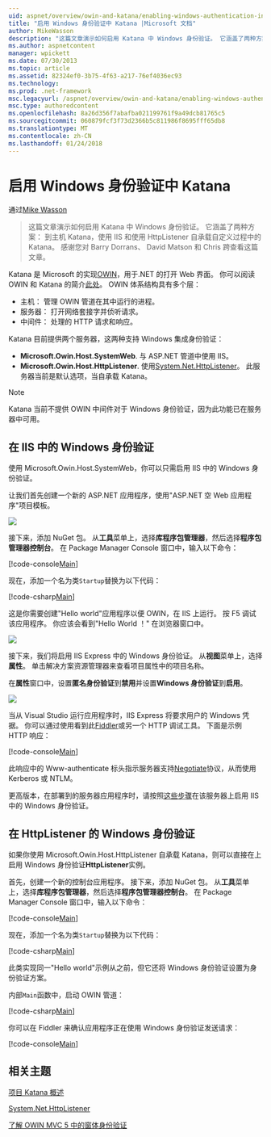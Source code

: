 ```yaml
---
uid: aspnet/overview/owin-and-katana/enabling-windows-authentication-in-katana
title: "启用 Windows 身份验证中 Katana |Microsoft 文档"
author: MikeWasson
description: "这篇文章演示如何启用 Katana 中 Windows 身份验证。 它涵盖了两种方案： 到主机 Katana，使用 IIS 和使用 HttpListener 自承载 Kat..."
ms.author: aspnetcontent
manager: wpickett
ms.date: 07/30/2013
ms.topic: article
ms.assetid: 82324ef0-3b75-4f63-a217-76ef4036ec93
ms.technology: 
ms.prod: .net-framework
msc.legacyurl: /aspnet/overview/owin-and-katana/enabling-windows-authentication-in-katana
msc.type: authoredcontent
ms.openlocfilehash: 8a26d356f7abafba021199761f9a49dcb81765c5
ms.sourcegitcommit: 060879fcf3f73d2366b5c811986f8695fff65db8
ms.translationtype: MT
ms.contentlocale: zh-CN
ms.lasthandoff: 01/24/2018
---
```

<a name="enabling-windows-authentication-in-katana"></a>启用 Windows 身份验证中 Katana
====================
通过[Mike Wasson](https://github.com/MikeWasson)

> 这篇文章演示如何启用 Katana 中 Windows 身份验证。 它涵盖了两种方案： 到主机 Katana，使用 IIS 和使用 HttpListener 自承载自定义过程中的 Katana。 感谢您对 Barry Dorrans、 David Matson 和 Chris 跨查看这篇文章。


Katana 是 Microsoft 的实现[OWIN](http://owin.org/)，用于.NET 的打开 Web 界面。 你可以阅读 OWIN 和 Katana 的简介[此处](an-overview-of-project-katana.md)。 OWIN 体系结构具有多个层：

- 主机： 管理 OWIN 管道在其中运行的进程。
- 服务器： 打开网络套接字并侦听请求。
- 中间件： 处理的 HTTP 请求和响应。

Katana 目前提供两个服务器，这两种支持 Windows 集成身份验证：

- **Microsoft.Owin.Host.SystemWeb**. 与 ASP.NET 管道中使用 IIS。
- **Microsoft.Owin.Host.HttpListener**. 使用[System.Net.HttpListener](https://msdn.microsoft.com/library/system.net.httplistener.aspx)。 此服务器当前是默认选项，当自承载 Katana。

> [!NOTE]
> Katana 当前不提供 OWIN 中间件对于 Windows 身份验证，因为此功能已在服务器中可用。


## <a name="windows-authentication-in-iis"></a>在 IIS 中的 Windows 身份验证

使用 Microsoft.Owin.Host.SystemWeb，你可以只需启用 IIS 中的 Windows 身份验证。

让我们首先创建一个新的 ASP.NET 应用程序，使用"ASP.NET 空 Web 应用程序"项目模板。

![](enabling-windows-authentication-in-katana/_static/image1.png)

接下来，添加 NuGet 包。 从**工具**菜单上，选择**库程序包管理器**，然后选择**程序包管理器控制台**。 在 Package Manager Console 窗口中，输入以下命令：

[!code-console[Main](enabling-windows-authentication-in-katana/samples/sample1.cmd)]

现在，添加一个名为类`Startup`替换为以下代码：

[!code-csharp[Main](enabling-windows-authentication-in-katana/samples/sample2.cs)]

这是你需要创建"Hello world"应用程序以便 OWIN，在 IIS 上运行。 按 F5 调试该应用程序。 你应该会看到"Hello World ！" 在浏览器窗口中。

![](enabling-windows-authentication-in-katana/_static/image2.png)

接下来，我们将启用 IIS Express 中的 Windows 身份验证。 从**视图**菜单上，选择**属性**。 单击解决方案资源管理器来查看项目属性中的项目名称。

在**属性**窗口中，设置**匿名身份验证**到**禁用**并设置**Windows 身份验证**到**启用**。

![](enabling-windows-authentication-in-katana/_static/image3.png)

当从 Visual Studio 运行应用程序时，IIS Express 将要求用户的 Windows 凭据。 你可以通过使用看到此[Fiddler](http://fiddler2.com/home)或另一个 HTTP 调试工具。 下面是示例 HTTP 响应：

[!code-console[Main](enabling-windows-authentication-in-katana/samples/sample3.cmd?highlight=1,5-6)]

此响应中的 Www-authenticate 标头指示服务器支持[Negotiate](http://www.ietf.org/rfc/rfc4559.txt)协议，从而使用 Kerberos 或 NTLM。

更高版本，在部署到的服务器应用程序时，请按照[这些步骤](https://www.iis.net/configreference/system.webserver/security/authentication/windowsauthentication)在该服务器上启用 IIS 中的 Windows 身份验证。

## <a name="windows-authentication-in-httplistener"></a>在 HttpListener 的 Windows 身份验证

如果你使用 Microsoft.Owin.Host.HttpListener 自承载 Katana，则可以直接在上启用 Windows 身份验证**HttpListener**实例。

首先，创建一个新的控制台应用程序。 接下来，添加 NuGet 包。 从**工具**菜单上，选择**库程序包管理器**，然后选择**程序包管理器控制台**。 在 Package Manager Console 窗口中，输入以下命令：

[!code-console[Main](enabling-windows-authentication-in-katana/samples/sample4.cmd)]

现在，添加一个名为类`Startup`替换为以下代码：

[!code-csharp[Main](enabling-windows-authentication-in-katana/samples/sample5.cs)]

此类实现同一"Hello world"示例从之前，但它还将 Windows 身份验证设置为身份验证方案。

内部`Main`函数中，启动 OWIN 管道：

[!code-csharp[Main](enabling-windows-authentication-in-katana/samples/sample6.cs)]

你可以在 Fiddler 来确认应用程序正在使用 Windows 身份验证发送请求：

[!code-console[Main](enabling-windows-authentication-in-katana/samples/sample7.cmd?highlight=1,4-5)]

## <a name="related-topics"></a>相关主题

[项目 Katana 概述](an-overview-of-project-katana.md)

[System.Net.HttpListener](https://msdn.microsoft.com/library/system.net.httplistener.aspx)

[了解 OWIN MVC 5 中的窗体身份验证](https://blogs.msdn.com/b/webdev/archive/2013/07/03/understanding-owin-forms-authentication-in-mvc-5.aspx)
